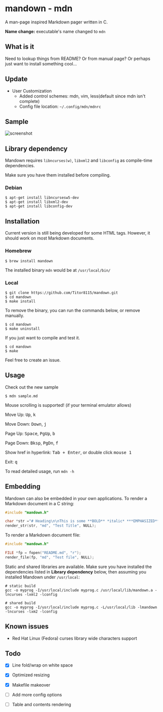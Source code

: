 # mandown - mdn

A man-page inspired Markdown pager written in C.

**Name change:** executable's name changed to `mdn`

## What is it

Need to lookup things from README? Or from manual page? Or perhaps just want to install something cool...

## Update

- User Customization
  - Added control schemes: mdn, vim, less(default since mdn isn't complete)
  - Config file location: `~/.config/mdn/mdnrc`

## Sample

![screenshot](./screenshot.png)

## Library dependency

Mandown requires `libncurses(w)`, `libxml2` and `libconfig` as compile-time dependencies.

Make sure you have them installed before compiling.

### Debian

```shell
$ apt-get install libncursesw5-dev
$ apt-get install libxml2-dev
$ apt-get install libconfig-dev
```

## Installation

Current version is still being developed for some HTML tags. However, it should work on most Markdown documents.

### Homebrew
```shell
$ brew install mandown
```

The installed binary `mdn` would be at `/usr/local/bin/`

### Local
```shell
$ git clone https://github.com/Titor8115/mandown.git
$ cd mandown
$ make install
```

To remove the binary, you can run the commands below, or remove manually.

```shell
$ cd mandown
$ make uninstall
```

If you just want to compile and test it.

```shell
$ cd mandown
$ make
```

Feel free to create an issue.

## Usage

Check out the new sample

```shell
$ mdn sample.md
```

Mouse scrolling is supported! (if your terminal emulator allows)

Move Up: <kbd>Up</kbd>, <kbd>k</kbd>

Move Down: <kbd>Down</kbd>, <kbd>j</kbd>

Page Up: <kbd>Space</kbd>,  <kbd>PgUp</kbd>, <kbd>b</kbd>

Page Down:  <kbd>Bksp</kbd>,  <kbd>PgDn</kbd>, <kbd>f</kbd>

Show href in hyperlink: <kbd>Tab + Enter</kbd>, or double click <kbd>mouse 1</kbd>

Exit: <kbd>q</kbd>

To read detailed usage, run `mdn -h`

## Embedding

Mandown can also be embedded in your own applications. To render a Markdown document in a C string:

```c
#include "mandown.h"

char *str ="# Heading\n\nThis is some **BOLD** *italic* ***EMPHASIZED*** text.";
render_str(str, "md", "Test Title", NULL);
```

To render a Markdown document file:

```c
#include "mandown.h"

FILE *fp = fopen("README.md", "r");
render_file(fp, "md", "Test file", NULL);
```

Static and shared libraries are available. Make sure you have installed the dependencies listed in **Library dependency** below, then assuming you installed Mandown under `/usr/local`:

```shell
# static build
gcc -o myprog -I/usr/local/include myprog.c /usr/local/lib/mandown.a -lncurses -lxml2 -lconfig

# shared build
gcc -o myprog -I/usr/local/include myprog.c -L/usr/local/lib -lmandown -lncurses -lxm2 -lconfig
```

## Known issues
- Red Hat Linux (Fedora) curses library wide characters support

## Todo

- [x] Line fold/wrap on white space
- [x] Optimized resizing
- [x] Makefile makeover
- [ ] Add more config options
- [ ] Table and contents rendering

